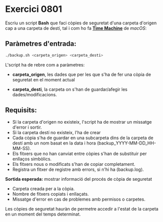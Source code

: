 # Exercici 0801

Escriu un script **Bash** que faci còpies de seguretat d'una carpeta d'origen cap a una carpeta de destí, tal i com ho fa **[Time Machine](https://en.wikipedia.org/wiki/Time_Machine_%28macOS%29)** de *macOS*:

## Paràmetres d'entrada:

```bash
./backup.sh <carpeta_origen> <carpeta_desti>
```

L'script ha de rebre com a paràmetres:

- **carpeta_origen**, les dades que per les que s'ha de fer una còpia de seguretat en el moment actual

- **carpeta_desti**, la carpeta on s'han de guardar/afegir les dades/modificacions.

## Requisits:

- Si la carpeta d'origen no existeix, l'script ha de mostrar un missatge d'error i sortir.
- Si la carpeta destí no existeix, l'ha de crear
- Cada còpia s'ha de guardar en una subcarpeta dins de la carpeta de destí amb un nom basat en la data i hora (backup_YYYY-MM-DD_HH-MM-SS).
- Els fitxers que no han canviat entre còpies s'han de substituir per enllaços simbòlics.
- Els fitxers nous o modificats s'han de copiar completament.
- Registra un fitxer de registre amb errors, si n'hi ha (backup.log).

**Sortida esperada:** mostrar informació del procés de còpia de seguretat

- Carpeta creada per a la còpia.
- Nombre de fitxers copiats i enllaçats.
- Missatge d'error en cas de problemes amb permisos o carpetes.

Les còpies de seguretat hauràn de permetre accedir a l'estat de la carpeta en un moment del temps determinat.